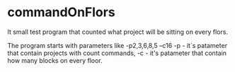 # commandOnFlors

It small test program that counted what project will be sitting on every flors. 

The program starts with parameters like -p2,3,6,8,5 –c16
-p - it`s patameter that contain projects with count commands,
-c - it's patameter that contain how many blocks on every floor. 
